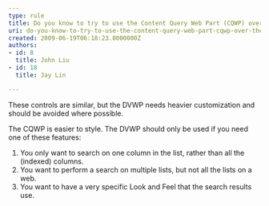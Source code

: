 ```yaml
---
type: rule
title: Do you know to try to use the Content Query Web Part (CQWP) over the Data View Web Part (DVWP)?
uri: do-you-know-to-try-to-use-the-content-query-web-part-cqwp-over-the-data-view-web-part-dvwp
created: 2009-06-19T06:18:23.0000000Z
authors:
- id: 8
  title: John Liu
- id: 18
  title: Jay Lin

---
```


These controls are similar, but the DVWP needs heavier customization and should be avoided where possible.

The CQWP is easier to style. The DVWP should only be used if you need one of these features:

1. You only want to search on one column in the list, rather than all the (indexed) columns.
2. You want to perform a search on multiple lists, but not all the lists on a web.
3. You want to have a very specific Look and Feel that the search results use.

